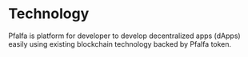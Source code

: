 # Technology

Pfalfa is platform for developer to develop decentralized apps (dApps) easily using existing blockchain technology backed by Pfalfa token.



